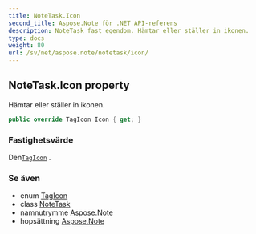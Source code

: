 ```yaml
---
title: NoteTask.Icon
second_title: Aspose.Note för .NET API-referens
description: NoteTask fast egendom. Hämtar eller ställer in ikonen.
type: docs
weight: 80
url: /sv/net/aspose.note/notetask/icon/
---
```

## NoteTask.Icon property

Hämtar eller ställer in ikonen.

```csharp
public override TagIcon Icon { get; }
```

### Fastighetsvärde

Den[`TagIcon`](../../tagicon/) .

### Se även

* enum [TagIcon](../../tagicon/)
* class [NoteTask](../)
* namnutrymme [Aspose.Note](../../notetask/)
* hopsättning [Aspose.Note](../../../)


